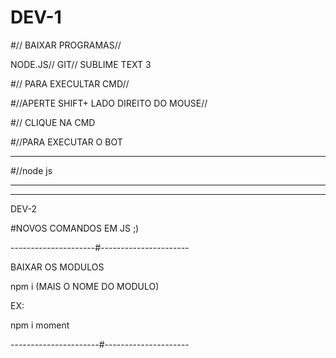 # DEV-1
#// BAIXAR PROGRAMAS// 

 NODE.JS// GIT// SUBLIME TEXT 3

#// PARA EXECULTAR CMD//

#//APERTE SHIFT+ LADO DIREITO DO MOUSE//

#// CLIQUE NA CMD

#//PARA EXECUTAR O BOT
______________________________
#//node js     
______________________________

--------------------------------------------
DEV-2

#NOVOS COMANDOS EM JS ;)


---------------------#----------------------

BAIXAR OS MODULOS

npm i (MAIS O NOME DO MODULO)

EX:

npm i moment

----------------------#---------------------
